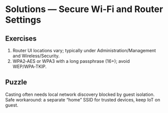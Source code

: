 # Solutions — Secure Wi‑Fi and Router Settings

## Exercises

1. Router UI locations vary; typically under Administration/Management and Wireless/Security.
2. WPA2‑AES or WPA3 with a long passphrase (16+); avoid WEP/WPA‑TKIP.

## Puzzle

Casting often needs local network discovery blocked by guest isolation. Safe workaround: a separate “home” SSID for trusted devices, keep IoT on guest.
